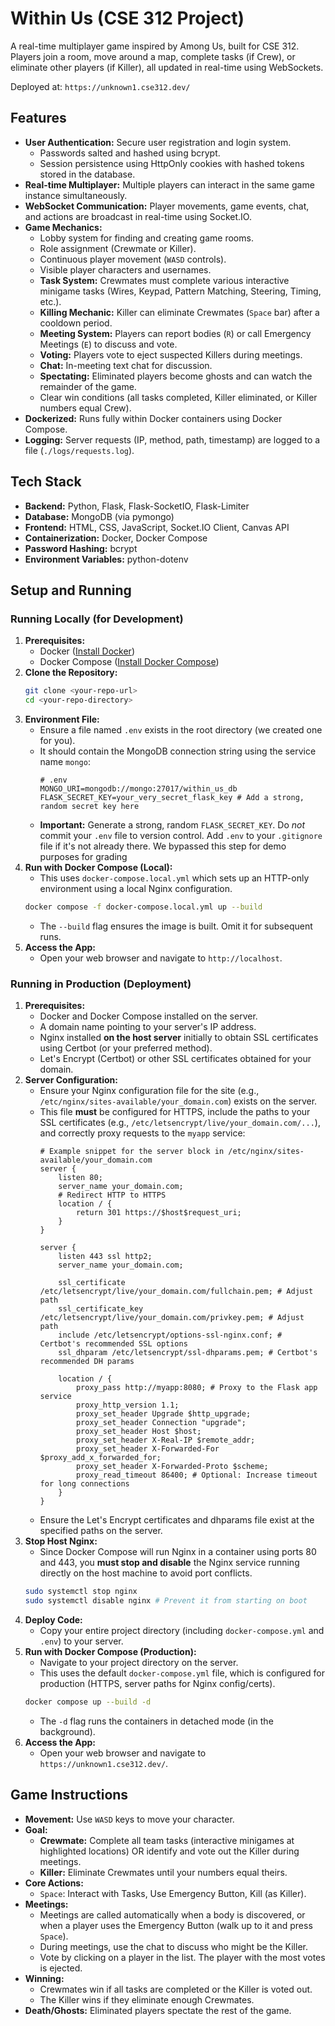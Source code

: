 # Within Us (CSE 312 Project)

A real-time multiplayer game inspired by Among Us, built for CSE 312. Players join a room, move around a map, complete tasks (if Crew), or eliminate other players (if Killer), all updated in real-time using WebSockets.

Deployed at: `https://unknown1.cse312.dev/`
## Features

*   **User Authentication:** Secure user registration and login system.
    *   Passwords salted and hashed using bcrypt.
    *   Session persistence using HttpOnly cookies with hashed tokens stored in the database.
*   **Real-time Multiplayer:** Multiple players can interact in the same game instance simultaneously.
*   **WebSocket Communication:** Player movements, game events, chat, and actions are broadcast in real-time using Socket.IO.
*   **Game Mechanics:**
    *   Lobby system for finding and creating game rooms.
    *   Role assignment (Crewmate or Killer).
    *   Continuous player movement (`WASD` controls).
    *   Visible player characters and usernames.
    *   **Task System:** Crewmates must complete various interactive minigame tasks (Wires, Keypad, Pattern Matching, Steering, Timing, etc.).
    *   **Killing Mechanic:** Killer can eliminate Crewmates (`Space` bar) after a cooldown period.
    *   **Meeting System:** Players can report bodies (`R`) or call Emergency Meetings (`E`) to discuss and vote.
    *   **Voting:** Players vote to eject suspected Killers during meetings.
    *   **Chat:** In-meeting text chat for discussion.
    *   **Spectating:** Eliminated players become ghosts and can watch the remainder of the game.
    *   Clear win conditions (all tasks completed, Killer eliminated, or Killer numbers equal Crew).
*   **Dockerized:** Runs fully within Docker containers using Docker Compose.
*   **Logging:** Server requests (IP, method, path, timestamp) are logged to a file (`./logs/requests.log`).

## Tech Stack

*   **Backend:** Python, Flask, Flask-SocketIO, Flask-Limiter
*   **Database:** MongoDB (via pymongo)
*   **Frontend:** HTML, CSS, JavaScript, Socket.IO Client, Canvas API
*   **Containerization:** Docker, Docker Compose
*   **Password Hashing:** bcrypt
*   **Environment Variables:** python-dotenv

## Setup and Running

### Running Locally (for Development)

1.  **Prerequisites:**
    *   Docker ([Install Docker](https://docs.docker.com/get-docker/))
    *   Docker Compose ([Install Docker Compose](https://docs.docker.com/compose/install/))
2.  **Clone the Repository:**
    ```bash
    git clone <your-repo-url>
    cd <your-repo-directory>
    ```
3.  **Environment File:**
    *   Ensure a file named `.env` exists in the root directory (we created one for you).
    *   It should contain the MongoDB connection string using the service name `mongo`:
        ```dotenv
        # .env
        MONGO_URI=mongodb://mongo:27017/within_us_db
        FLASK_SECRET_KEY=your_very_secret_flask_key # Add a strong, random secret key here
        ```
    *   **Important:** Generate a strong, random `FLASK_SECRET_KEY`. Do *not* commit your `.env` file to version control. Add `.env` to your `.gitignore` file if it's not already there. We bypassed this step for demo purposes for grading
4.  **Run with Docker Compose (Local):**
    *   This uses `docker-compose.local.yml` which sets up an HTTP-only environment using a local Nginx configuration.
    ```bash
    docker compose -f docker-compose.local.yml up --build
    ```
    *   The `--build` flag ensures the image is built. Omit it for subsequent runs.
5.  **Access the App:**
    *   Open your web browser and navigate to `http://localhost`.

### Running in Production (Deployment)

1.  **Prerequisites:**
    *   Docker and Docker Compose installed on the server.
    *   A domain name pointing to your server's IP address.
    *   Nginx installed **on the host server** initially to obtain SSL certificates using Certbot (or your preferred method).
    *   Let's Encrypt (Certbot) or other SSL certificates obtained for your domain.
2.  **Server Configuration:**
    *   Ensure your Nginx configuration file for the site (e.g., `/etc/nginx/sites-available/your_domain.com`) exists on the server.
    *   This file **must** be configured for HTTPS, include the paths to your SSL certificates (e.g., `/etc/letsencrypt/live/your_domain.com/...`), and correctly proxy requests to the `myapp` service:
        ```nginx
        # Example snippet for the server block in /etc/nginx/sites-available/your_domain.com
        server {
            listen 80;
            server_name your_domain.com;
            # Redirect HTTP to HTTPS
            location / { 
                return 301 https://$host$request_uri;
            }
        }

        server {
            listen 443 ssl http2;
            server_name your_domain.com;

            ssl_certificate /etc/letsencrypt/live/your_domain.com/fullchain.pem; # Adjust path
            ssl_certificate_key /etc/letsencrypt/live/your_domain.com/privkey.pem; # Adjust path
            include /etc/letsencrypt/options-ssl-nginx.conf; # Certbot's recommended SSL options
            ssl_dhparam /etc/letsencrypt/ssl-dhparams.pem; # Certbot's recommended DH params

            location / {
                proxy_pass http://myapp:8080; # Proxy to the Flask app service
                proxy_http_version 1.1;
                proxy_set_header Upgrade $http_upgrade;
                proxy_set_header Connection "upgrade";
                proxy_set_header Host $host;
                proxy_set_header X-Real-IP $remote_addr;
                proxy_set_header X-Forwarded-For $proxy_add_x_forwarded_for;
                proxy_set_header X-Forwarded-Proto $scheme;
                proxy_read_timeout 86400; # Optional: Increase timeout for long connections
            }
        }
        ```
    *   Ensure the Let's Encrypt certificates and dhparams file exist at the specified paths on the server.
3.  **Stop Host Nginx:**
    *   Since Docker Compose will run Nginx in a container using ports 80 and 443, you **must stop and disable** the Nginx service running directly on the host machine to avoid port conflicts.
    ```bash
    sudo systemctl stop nginx
    sudo systemctl disable nginx # Prevent it from starting on boot
    ```
4.  **Deploy Code:**
    *   Copy your entire project directory (including `docker-compose.yml` and `.env`) to your server.
5.  **Run with Docker Compose (Production):**
    *   Navigate to your project directory on the server.
    *   This uses the default `docker-compose.yml` file, which is configured for production (HTTPS, server paths for Nginx config/certs).
    ```bash
    docker compose up --build -d
    ```
    *   The `-d` flag runs the containers in detached mode (in the background).
6.  **Access the App:**
    *   Open your web browser and navigate to `https://unknown1.cse312.dev/`.

## Game Instructions

*   **Movement:** Use `WASD` keys to move your character.
*   **Goal:**
    *   **Crewmate:** Complete all team tasks (interactive minigames at highlighted locations) OR identify and vote out the Killer during meetings.
    *   **Killer:** Eliminate Crewmates until your numbers equal theirs.
*   **Core Actions:**
    *   `Space`: Interact with Tasks, Use Emergency Button, Kill (as Killer).
*   **Meetings:**
    *   Meetings are called automatically when a body is discovered, or when a player uses the Emergency Button (walk up to it and press `Space`).
    *   During meetings, use the chat to discuss who might be the Killer.
    *   Vote by clicking on a player in the list. The player with the most votes is ejected.
*   **Winning:**
    *   Crewmates win if all tasks are completed or the Killer is voted out.
    *   The Killer wins if they eliminate enough Crewmates.
*   **Death/Ghosts:** Eliminated players spectate the rest of the game.

